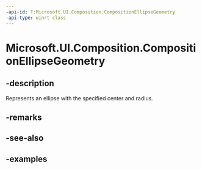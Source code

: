 ```yaml
---
-api-id: T:Microsoft.UI.Composition.CompositionEllipseGeometry
-api-type: winrt class
---
```


<!-- Class syntax.
public class CompositionEllipseGeometry : CompositionGeometry, CompositionGeometry
-->

# Microsoft.UI.Composition.CompositionEllipseGeometry

## -description

Represents an ellipse with the specified center and radius.

## -remarks

## -see-also

## -examples

